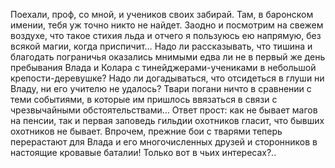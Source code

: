 <!--2023-07-09 16:43:44-->
Поехали, проф, со мной, и учеников своих забирай. Там, в баронском имении, тебя уж точно никто не найдет. Заодно и посмотрим на свежем воздухе, что такое стихия льда и отчего я пользуюсь ею напрямую, без всякой магии, когда приспичит…
Надо ли рассказывать, что тишина и благодать пограничья оказались мнимыми едва ли не в первый же день пребывания Влада и Колара с тинейджерами-учениками в небольшой крепости-деревушке? Надо ли догадываться, что отсидеться в глуши ни Владу, ни его учителю не удалось? Твари погани ничто в сравнении с теми событиями, в которые им пришлось ввязаться в связи с чрезвычайными обстоятельствами…
Ответ прост: как не бывает магов на пенсии, так и первая заповедь гильдии охотников гласит, что бывших охотников не бывает. Впрочем, прежние бои с тварями теперь перерастают для Влада и его многочисленных друзей и сторонников в настоящие кровавые баталии! Только вот в чьих интересах?..